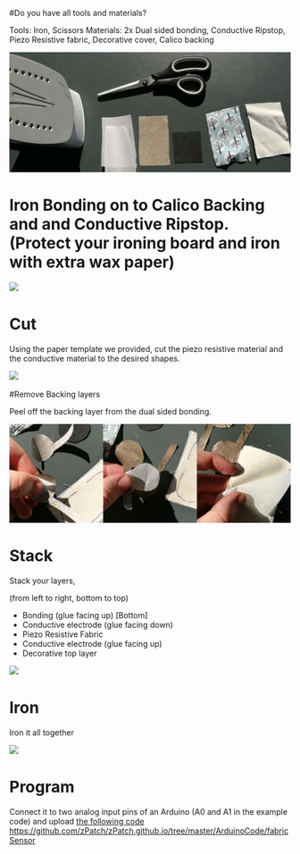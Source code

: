  #Do you have all tools and materials?

Tools: Iron, Scissors
Materials: 2x Dual sided bonding, Conductive Ripstop, Piezo Resistive fabric, Decorative cover, Calico backing

![](01_tools_materials.jpg)

# Iron Bonding on to Calico Backing and and Conductive Ripstop. (Protect your ironing board and iron with extra wax paper)

![](02_glue.jpg)

# Cut
Using the paper template we provided, cut the piezo resistive material and the conductive material to the desired shapes.

![](03_cut.jpg)

#Remove Backing layers

Peel off the backing layer from the dual sided bonding.

![](04_peel.jpg)

# Stack

Stack your layers, 

(from left to right, bottom to top)

* Bonding (glue facing up) [Bottom]
* Conductive electrode (glue facing down)
* Piezo Resistive Fabric 
* Conductive electrode (glue facing up)
* Decorative top layer

![](sandwich.jpg)

# Iron

Iron it all together

![](05_finish.jpg)

# Program

Connect it to two analog input pins of an Arduino (A0 and A1 in the example code) and upload [the following code](https://github.com/zPatch/zPatch.github.io/tree/master/ArduinoCode/fabricSensor) https://github.com/zPatch/zPatch.github.io/tree/master/ArduinoCode/fabricSensor 
